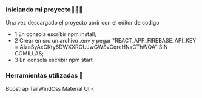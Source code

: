 
### Iniciando mi proyecto👩🏻‍💻

Una vez descargado el proyecto abrir con el editor de codigo

- 1 En consola escribir npm install;
- 2 Crear en src un archivo .env y pegar "REACT_APP_FIREBASE_API_KEY = AIzaSyAxCKty6DWXXRGUJwGWSvCqreHNsCThWQA" SIN COMILLAS;
- 3 En consola escribir npm start

### Herramientas utilizadas 🔧

Boostrap 
TailWindCss 
Material UI <


